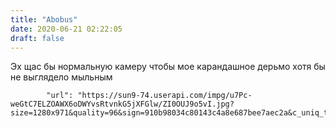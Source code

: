 ```yaml
---
title: "Abobus"
date: 2020-06-21 02:22:05
draft: false
---
```


Эх щас бы нормальную камеру чтобы мое карандашное дерьмо хотя бы не выглядело мыльным

            "url": "https://sun9-74.userapi.com/impg/u7Pc-weGtC7ELZOAWX6oDWYvsRtvnkG5jXFGlw/ZI0OUJ9o5vI.jpg?size=1280x971&quality=96&sign=910b98034c80143c4a8e687bee7aec2a&c_uniq_tag=y4CTfEJEh3rYxCYmcbOUSfi74BnSRouNLoFg_DeYE6k&type=album",
